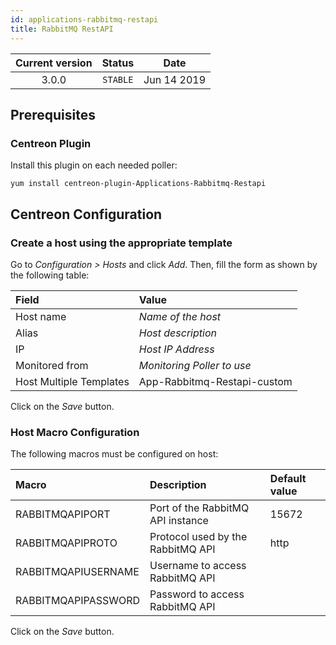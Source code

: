 ```yaml
---
id: applications-rabbitmq-restapi
title: RabbitMQ RestAPI
---
```


| Current version | Status | Date |
| :-: | :-: | :-: |
| 3.0.0 | `STABLE` | Jun 14 2019 |

## Prerequisites

### Centreon Plugin

Install this plugin on each needed poller:

``` shell
yum install centreon-plugin-Applications-Rabbitmq-Restapi
```

## Centreon Configuration

### Create a host using the appropriate template

Go to *Configuration \> Hosts* and click *Add*. Then, fill the form as shown by the following table:

| Field                   | Value                       |
| :---------------------- | :-------------------------- |
| Host name               | *Name of the host*          |
| Alias                   | *Host description*          |
| IP                      | *Host IP Address*           |
| Monitored from          | *Monitoring Poller to use*  |
| Host Multiple Templates | App-Rabbitmq-Restapi-custom |

Click on the *Save* button.

### Host Macro Configuration

The following macros must be configured on host:

| Macro               | Description                       | Default value |
| :------------------ | :-------------------------------- | :------------ |
| RABBITMQAPIPORT     | Port of the RabbitMQ API instance | 15672         |
| RABBITMQAPIPROTO    | Protocol used by the RabbitMQ API | http          |
| RABBITMQAPIUSERNAME | Username to access RabbitMQ API   |               |
| RABBITMQAPIPASSWORD | Password to access RabbitMQ API   |               |

Click on the *Save* button.


